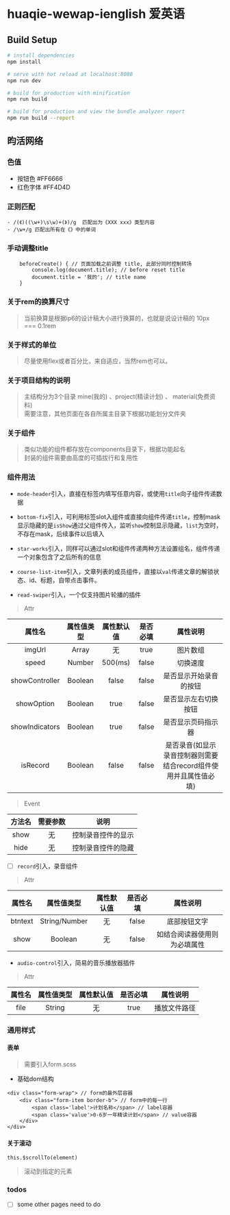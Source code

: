 # huaqie-wewap-ienglish 爱英语


## Build Setup

``` bash
# install dependencies
npm install

# serve with hot reload at localhost:8080
npm run dev

# build for production with minification
npm run build

# build for production and view the bundle analyzer report
npm run build --report
```

## 昀活网络

### 色值
- 按钮色 #FF6666
- 红色字体 #FF4D4D

### 正则匹配
```
- /(《)((\w+)\s\w)+(》)/g  匹配出为《XXX xxx》类型内容
- /\w+/g 匹配出所有在《》中的单词
```

### 手动调整title
```
	beforeCreate() { // 页面加载之前调整 title, 此部分同时控制转场
		console.log(document.title); // before reset title
		document.title = '我的'; // title name
	}
```

### 关于rem的换算尺寸

> 当前换算是根据ip6的设计稿大小进行换算的，也就是说设计稿的 10px === 0.1rem

### 关于样式的单位

> 尽量使用flex或者百分比，来自适应，当然rem也可以。

### 关于项目结构的说明

> 主结构分为3个目录 mine(我的) 、project(精读计划) 、 material(免费资料) <br />
需要注意，其他页面在各自所属主目录下根据功能划分文件夹

### 关于组件

> 类似功能的组件都存放在components目录下，根据功能起名 <br />
封装的组件需要由高度的可插拔行和复用性

### 组件用法
 
- ```mode-header```引入，直接在标签内填写任意内容，或使用```title```向子组件传递数据

- ```bottom-fix```引入，可利用标签slot入组件或直接向组件传递```title```，控制mask显示隐藏的是```isShow```通过父组件传入，监听```show```控制显示隐藏，```list```为空时，不存在mask，后续事件以后填入

- ```star-works```引入，同样可以通过slot和组件传递两种方法设置组名，组件传递一个对象包含了之后所有的信息

- ```course-list-item```引入，文章列表的成员组件，直接以```val```传递文章的解锁状态、id、标题，自带点击事件。

- ```read-swiper```引入，一个仅支持图片轮播的插件<br />

> Attr

| 属性名 | 属性值类型 | 属性默认值 | 是否必填 |属性说明|
|:------:|:------:|:------:|:------:|:------:|
|imgUrl  |  Array |无      |true    |图片数组|
|speed   | Number |500(ms) |false	|切换速度|
|showController|Boolean|false| false|是否显示开始录音的按钮|
|showOption    |Boolean|true | false|是否显示左右切换按钮|
|showIndicators|Boolean|true | false|是否显示页码指示器|
|isRecord	   |Boolean|false| false|是否录音(如显示录音控制器则需要结合record组件使用并且属性值必填)|

> Event

| 方法名 | 需要参数 | 说明   |
|:------:|:------:  |:------:|
| show	 |	无      |控制录音控件的显示|
| hide	 |  无      |控制录音控件的隐藏|

- [ ] ```record```引入，录音组件

> Attr

| 属性名 | 属性值类型 | 属性默认值 | 是否必填 |属性说明|
|:------:|:------:|:------:|:------:|:------:|
|btntext | String/Number|无      |false    |底部按钮文字|
|show    | Boolean|		 无		 |false	   |如结合阅读器使用则为必填属性|

- ```audio-control```引入，简易的音乐播放器插件<br />

> Attr

| 属性名 | 属性值类型 | 属性默认值 | 是否必填 |属性说明|
|:------:|:------:|:------:|:------:|:------:|
|file    | String |无      |true    |播放文件路径|



### 通用样式

#### 表单

> 需要引入form.scss

- 基础dom结构<br />

```
<div class="form-wrap"> // form的最外层容器
	<div class="form-item border-b"> // form中的每一行
		<span class='label'>计划名称</span> // label容器
		<span class='value'>0-6岁一年精读计划</span> // value容器
	</div>
</div>
```

#### 关于滚动
```this.$scrollTo(element)```

> 滚动到指定的元素 

### todos

- [ ] some other pages need to do